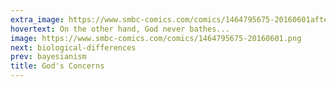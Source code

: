 ```yaml
---
extra_image: https://www.smbc-comics.com/comics/1464795675-20160601after.png
hovertext: On the other hand, God never bathes...
image: https://www.smbc-comics.com/comics/1464795675-20160601.png
next: biological-differences
prev: bayesianism
title: God's Concerns
---
```

